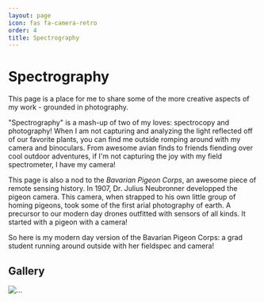 ```yaml
---
layout: page
icon: fas fa-camera-retro
order: 4
title: Spectrography 
---
```


# Spectrography

This page is a place for me to share some of the more creative aspects of my work - grounded in photography.

"Spectrography" is a mash-up of two of my loves: spectrocopy and photography! When I am not capturing and analyzing the light reflected off of our favorite plants, you can find me outside romping around with my camera and binoculars. From awesome avian finds to friends fiending over cool outdoor adventures, if I'm not capturing the joy with my field spectrometer, I have my camera! 

This page is also a nod to the *Bavarian Pigeon Corps*, an awesome piece of remote sensing history. In 1907, Dr. Julius Neubronner developped the pigeon camera. This camera, when strapped to his own little group of homing pigeons, took some of the first arial photography of earth. A precursor to our modern day drones outfitted with sensors of all kinds. It started with a pigeon with a camera! 

So here is my modern day version of the Bavarian Pigeon Corps: a grad student running around outside with her fieldspec and camera! 



## Gallery

<div class="gallery-grid">
  <img src="/assets/images/spectrography/sample1.jpg" alt="...">
  <!-- Add more images as desired -->
</div>
